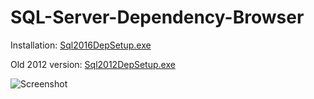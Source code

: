 # SQL-Server-Dependency-Browser

Installation: [Sql2016DepSetup.exe](http://winsoft.se/files/Sql2016DepSetup.exe)

Old 2012 version: [Sql2012DepSetup.exe](http://winsoft.se/files/Sql2012DepSetup.exe)

![Screenshot](http://www.winsoft.se/wp-content/uploads/sqldep.jpg "Screenshot")
